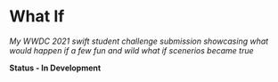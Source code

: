 # What If
*My WWDC 2021 swift student challenge submission showcasing what would happen if a few fun and wild what if scenerios became true*


**Status - In Development**
